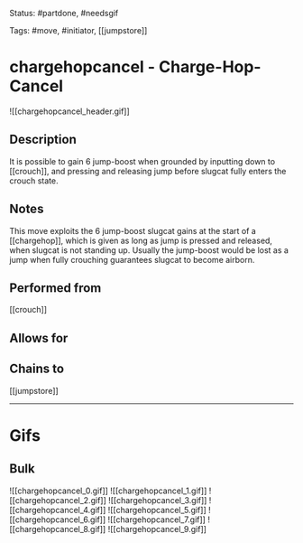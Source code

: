Status: #partdone, #needsgif 

Tags: #move, #initiator, [[jumpstore]]

# chargehopcancel - Charge-Hop-Cancel
![[chargehopcancel_header.gif]]
## Description
It is possible to gain 6 jump-boost when grounded by inputting down to [[crouch]], and pressing and releasing jump before slugcat fully enters the crouch state.

## Notes
This move exploits the 6 jump-boost slugcat gains at the start of a [[chargehop]], which is given as long as jump is pressed and released, when slugcat is not standing up. Usually the jump-boost would be lost as a jump when fully crouching guarantees slugcat to become airborn.

## Performed from
[[crouch]]

## Allows for


## Chains to
[[jumpstore]]

___
# Gifs
## Bulk
![[chargehopcancel_0.gif]]
![[chargehopcancel_1.gif]]
![[chargehopcancel_2.gif]]
![[chargehopcancel_3.gif]]
![[chargehopcancel_4.gif]]
![[chargehopcancel_5.gif]]
![[chargehopcancel_6.gif]]
![[chargehopcancel_7.gif]]
![[chargehopcancel_8.gif]]
![[chargehopcancel_9.gif]]